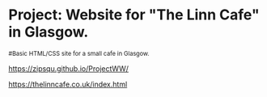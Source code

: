 # Project: Website for "The Linn Cafe" in Glasgow.

<sub>#Basic HTML/CSS site for a small cafe in Glasgow. </sub>  <br />

https://zipsqu.github.io/ProjectWW/

https://thelinncafe.co.uk/index.html
